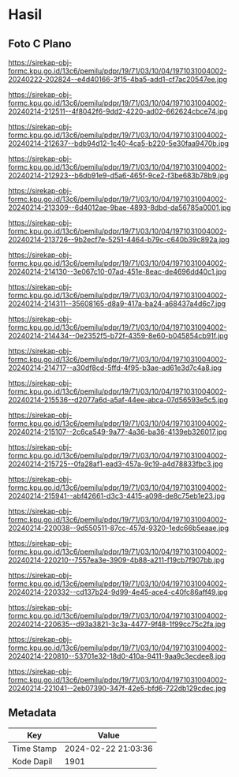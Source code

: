 # Hasil

## Foto C Plano

https://sirekap-obj-formc.kpu.go.id/13c6/pemilu/pdpr/19/71/03/10/04/1971031004002-20240222-202824--e4d40166-3f15-4ba5-add1-cf7ac20547ee.jpg

https://sirekap-obj-formc.kpu.go.id/13c6/pemilu/pdpr/19/71/03/10/04/1971031004002-20240214-212511--4f8042f6-9dd2-4220-ad02-662624cbce74.jpg

https://sirekap-obj-formc.kpu.go.id/13c6/pemilu/pdpr/19/71/03/10/04/1971031004002-20240214-212637--bdb94d12-1c40-4ca5-b220-5e30faa9470b.jpg

https://sirekap-obj-formc.kpu.go.id/13c6/pemilu/pdpr/19/71/03/10/04/1971031004002-20240214-212923--b6db91e9-d5a6-465f-9ce2-f3be683b78b9.jpg

https://sirekap-obj-formc.kpu.go.id/13c6/pemilu/pdpr/19/71/03/10/04/1971031004002-20240214-213309--6d4012ae-9bae-4893-8dbd-da56785a0001.jpg

https://sirekap-obj-formc.kpu.go.id/13c6/pemilu/pdpr/19/71/03/10/04/1971031004002-20240214-213726--9b2ecf7e-5251-4464-b79c-c640b39c892a.jpg

https://sirekap-obj-formc.kpu.go.id/13c6/pemilu/pdpr/19/71/03/10/04/1971031004002-20240214-214130--3e067c10-07ad-451e-8eac-de4696dd40c1.jpg

https://sirekap-obj-formc.kpu.go.id/13c6/pemilu/pdpr/19/71/03/10/04/1971031004002-20240214-214311--35608165-d8a9-417a-ba24-a68437a4d6c7.jpg

https://sirekap-obj-formc.kpu.go.id/13c6/pemilu/pdpr/19/71/03/10/04/1971031004002-20240214-214434--0e2352f5-b72f-4359-8e60-b045854cb91f.jpg

https://sirekap-obj-formc.kpu.go.id/13c6/pemilu/pdpr/19/71/03/10/04/1971031004002-20240214-214717--a30df8cd-5ffd-4f95-b3ae-ad61e3d7c4a8.jpg

https://sirekap-obj-formc.kpu.go.id/13c6/pemilu/pdpr/19/71/03/10/04/1971031004002-20240214-215536--d2077a6d-a5af-44ee-abca-07d56593e5c5.jpg

https://sirekap-obj-formc.kpu.go.id/13c6/pemilu/pdpr/19/71/03/10/04/1971031004002-20240214-215107--2c6ca549-9a77-4a36-ba36-4139eb326017.jpg

https://sirekap-obj-formc.kpu.go.id/13c6/pemilu/pdpr/19/71/03/10/04/1971031004002-20240214-215725--0fa28af1-ead3-457a-9c19-a4d78833fbc3.jpg

https://sirekap-obj-formc.kpu.go.id/13c6/pemilu/pdpr/19/71/03/10/04/1971031004002-20240214-215941--abf42661-d3c3-4415-a098-de8c75eb1e23.jpg

https://sirekap-obj-formc.kpu.go.id/13c6/pemilu/pdpr/19/71/03/10/04/1971031004002-20240214-220038--9d550511-87cc-457d-9320-1edc66b5eaae.jpg

https://sirekap-obj-formc.kpu.go.id/13c6/pemilu/pdpr/19/71/03/10/04/1971031004002-20240214-220210--7557ea3e-3909-4b88-a211-f19cb7f907bb.jpg

https://sirekap-obj-formc.kpu.go.id/13c6/pemilu/pdpr/19/71/03/10/04/1971031004002-20240214-220332--cd137b24-9d99-4e45-ace4-c40fc86aff49.jpg

https://sirekap-obj-formc.kpu.go.id/13c6/pemilu/pdpr/19/71/03/10/04/1971031004002-20240214-220635--d93a3821-3c3a-4477-9f48-1f99cc75c2fa.jpg

https://sirekap-obj-formc.kpu.go.id/13c6/pemilu/pdpr/19/71/03/10/04/1971031004002-20240214-220810--53701e32-18d0-410a-9411-9aa9c3ecdee8.jpg

https://sirekap-obj-formc.kpu.go.id/13c6/pemilu/pdpr/19/71/03/10/04/1971031004002-20240214-221041--2eb07390-347f-42e5-bfd6-722db129cdec.jpg


## Metadata

| Key        | Value               |
| ---------- | ------------------- |
| Time Stamp | 2024-02-22 21:03:36 |
| Kode Dapil | 1901                |




